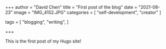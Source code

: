 +++
author = "David Chen"
title = "First post of the blog"
date = "2021-08-23"
image = "IMG_4152.JPG"
categories = [
    "self-development",
    "creator"
]

tags = [
    "blogging",
    "writing",
]

+++

This is the first post of my Hugo site!